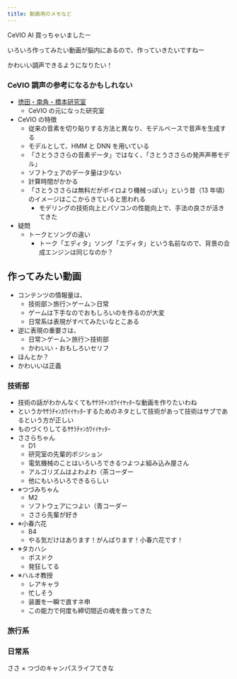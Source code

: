 ```yaml
---
title: 動画用のメモなど
---
```


CeVIO AI 買っちゃいましたー

いろいろ作ってみたい動画が脳内にあるので、作っていきたいですねー

かわいい調声できるようになりたい！

### CeVIO 調声の参考になるかもしれない

- [徳田・南角・橋本研究室](https://www.sp.nitech.ac.jp/index.php)
  - CeVIO の元になった研究室
- CeVIO の特徴
  - 従来の音素を切り貼りする方法と異なり、モデルベースで音声を生成する
  - モデルとして、HMM と DNN を用いている
  - 「さとうささらの音素データ」ではなく、「さとうささらの発声声帯モデル」
  - ソフトウェアのデータ量は少ない
  - 計算時間がかかる
  - 「さとうささらは無料だがボイロより機械っぽい」という昔（13 年頃）のイメージはここからきていると思われる
    - モデリングの技術向上とパソコンの性能向上で、手法の良さが活きてきた
- 疑問
  - トークとソングの違い
    - トーク「エディタ」ソング「エディタ」という名前なので、背景の合成エンジンは同じなのか？

## 作ってみたい動画

- コンテンツの情報量は、
  - 技術部＞旅行＞ゲーム＞日常
  - ゲームは下手なのでおもしろいのを作るのが大変
  - 日常系は表現がすべてみたいなとこある
- 逆に表現の重要さは、
  - 日常＞ゲーム＞旅行＞技術部
  - かわいい・おもしろいセリフ
- ほんとか？
- かわいいは正義

### 技術部

- 技術の話がわかんなくてもｻｻﾗﾁｬﾝｶﾜｲｲﾔｯﾀｰな動画を作りたいわね
- というかｻｻﾗﾁｬﾝｶﾜｲｲﾔｯﾀｰするためのネタとして技術があって技術はサブであるという方が正しい
- ものづくりしてるｻｻﾗﾁｬﾝｶﾜｲｲﾔｯﾀｰ
- ささらちゃん
  - D1
  - 研究室の先輩的ポジション
  - 電気機械のことはいろいろできるつよつよ組み込み屋さん
  - アルゴリズムはよわよわ（茶コーダー
  - 他にもいろいろできるらしい
- ※つづみちゃん
  - M2
  - ソフトウェアにつよい（青コーダー
  - ささら先輩が好き
- ※小春六花
  - B4
  - やる気だけはあります！がんばります！小春六花です！
- ※タカハシ
  - ポスドク
  - 発狂してる
- ※ハルオ教授
  - レアキャラ
  - 忙しそう
  - 装置を一瞬で直すネ申
  - この能力で何度も締切間近の魂を救ってきた

### 旅行系

### 日常系

ささ × つづのキャンパスライフてきな
